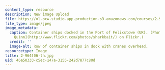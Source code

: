 ```yaml
---
content_type: resource
description: New image Upload
file: https://ol-ocw-studio-app-production.s3.amazonaws.com/courses/2-964-economics-of-marine-transportation-industries-fall-2006/46a50333c5ec147a3155242d7877c80d_2-964f06-th.jpg
file_type: image/jpeg
image_metadata:
  caption: Container ships docked in the Port of Felixstowe (UK). (Photo by [Jeremy
    Quinn](http://www.flickr.com/photos/sharkbait/) on Flickr.)
  credit: ''
  image-alt: Row of container ships in dock with cranes overhead.
resourcetype: Image
title: 2-964f06-th.jpg
uid: 46a50333-c5ec-147a-3155-242d7877c80d
---
```

